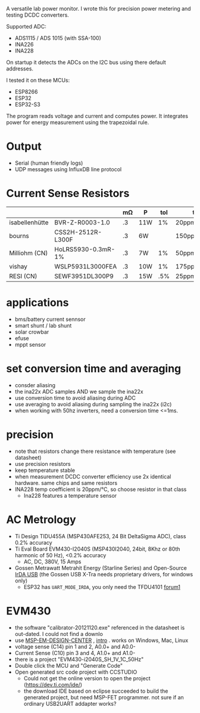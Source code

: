 A versatile lab power monitor.
I wrote this for precision power metering and testing DCDC converters.

Supported ADC:

* ADS1115 / ADS 1015 (with SSA-100)
* INA226
* INA228

On startup it detects the ADCs on the I2C bus using there default addresses.

I tested it on these MCUs:

* ESP8266
* ESP32
* ESP32-S3

The program reads voltage and current and computes power.
It integrates power for energy measurement using the trapezoidal rule.

# Output

* Serial (human friendly logs)
* UDP messages using InfluxDB line protocol

# Current Sense Resistors

|                |                    | mΩ | P   | tol | temp          | padW/mm | padH/mm | KelvinCon | px100 |
|----------------|--------------------|----|-----|-----|---------------|---------|---------|-----------|-------|
| isabellenhütte | BVR-Z-R0003-1.0    | .3 | 11W | 1%  | 20ppm         | 5.5     | 1.6     | y         | $1.9  |
| bourns         | CSS2H-2512R-L300F  | .3 | 6W  |     | 150ppm(50ppm) | 3.4     | 1.8     | n         | $     |
| Milliohm (CN)  | HoLRS5930-0.3mR-1% | .3 | 7W  | 1%  | 50ppm         | 7.6     | 4.2     | n         | $.24  |
| vishay         | WSLP5931L3000FEA   | .3 | 10W | 1%  | 175ppm        | 7.75    | 5.2     | n         | $1.7  |
| RESI (CN)      | SEWF3951DL300P9    | .3 | 15W | .5% | 25ppm         | 13      | 2       | n         | $2.2  |

# applications

* bms/battery current sennsor
* smart shunt / lab shunt
* solar crowbar
* efuse
* mppt sensor

# set conversion time and averaging

* consder aliasing
* the ina22x ADC samples AND we sample the ina22x
* use conversion time to avoid aliasing during ADC
* use averaging to avoid aliasing during sampling the ina22x (i2c)
* when working with 50hz inverters, need a conversion time <=1ms.

# precision

* note that resistors change there resistance with temperature (see datasheet)
* use precision resistors
* keep temperature stable
* when measurement DCDC converter efficiency use 2x identical hardware. same chips and same resistors
* INA228 temp coefficient is 20ppm/°C, so choose resistor in that class
  * Ina228 features a temperature sensor

# AC Metrology

* Ti Design TIDU455A (MSP430AFE253, 24 Bit DeltaSigma ADC), class 0.2% accuracy
* Ti Eval Board EVM430-I2040S (MSP430I2040, 24bit, 8Khz or 80th harmonic of 50 Hz), <0.2% accuracy
  * AC, DC, 380V, 15 Amps  
* Gossen Metrawatt Metrahit Energy (Starline Series) and Open-Source [IrDA USB](http://lemmini.de/IrDA%20USB/IrDA%20USB.html) (the Gossen USB X-Tra needs proprietary drivers, for windows only)
  * ESP32 has `UART_MODE_IRDA`, you only need the TFDU4101 [forum1](https://esp32.com/viewtopic.php?t=2766)

# EVM430

- the software "calibrator-20121120.exe" referenced in the datasheet is out-dated. I could not find a downlo
- use [MSP-EM-DESIGN-CENTER](https://www.ti.com/tool/MSP-EM-DESIGN-CENTER)
  , [intro](https://software-dl.ti.com/msp430/msp430_public_sw/mcu/msp430/EnergyMeasurementDesignCenter/1_40_00_03/release/EnergyMeasurementDesignCenter_1_40_00_03/docs/users_guide/html/Energy_Measurement_Technology_Guide_html/markdown/ch_designcenter.html)
  . works on Windows, Mac, Linux
- voltage sense (C14)  pin 1 and 2, A0.0+ and A0.0-
- Current Sense (C10) pin 3 and 4, A1.0+ and A1.0-
- there is a project "EVM430-i2040S_SH_1V_1C_50Hz"
- Double click the MCU and "Generate Code"
- Open generated src code project with CCSTUDIO
    - Could not get the online version to open the project (https://dev.ti.com/ide/)
    - the download IDE based on eclipse succeeded to build the generated project, but need MSP-FET programmer. not sure
      if an ordinary USB2UART addapter works?